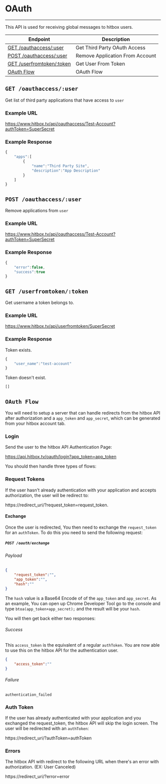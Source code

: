 # OAuth
***

This API is used for receiving  global messages to hitbox users.

| Endpoint | Description |
| ---- | --------------- |
| [GET /oauthaccess/:user](/oauth.md#get-oauthaccessuser) | Get Third Party OAuth Access |
| [POST /oauthaccess/:user](/oauth.md#post-oauthaccessuser) | Remove Application From Account |
| [GET /userfromtoken/:token](/oauth.md#get-userfromtokentoken) | Get User From Token |
| [OAuth Flow](/oauth.md#OAuth-Flow) | OAuth Flow |

## `GET /oauthaccess/:user`

Get list of third party applications that have access to `user`

### Example URL

https://www.hitbox.tv/api/oauthaccess/Test-Account?authToken=SuperSecret

### Example Response

```javascript
{
    "apps":[
        {
            "name":"Third Party Site",
            "description":"App Description"
        }
    ]
}
```

## `POST /oauthaccess/:user`

Remove applications from `user`

### Example URL

https://www.hitbox.tv/api/oauthaccess/Test-Account?authToken=SuperSecret

### Example Response

```javascript
{
    "error":false,
    "success":true
}
```

## `GET /userfromtoken/:token`

Get username a token belongs to.

### Example URL

https://www.hitbox.tv/api/userfromtoken/SuperSecret

### Example Response 

Token exists.

```javascript
{
    "user_name":"test-account"
}
```

Token doesn't exist.

```javascript
[]
```

## `OAuth Flow`

You will need to setup a server that can handle redirects from the hitbox API after authorization and a ``app_token`` and ``app_secret``, which can be generated from your hitbox account tab.

### Login

Send the user to the hitbox API Authentication Page:

https://api.hitbox.tv/oauth/login?app_token=app_token

You should then handle three types of flows:

### Request Tokens

If the user hasn't already authentication with your application and accepts authorization, the user will be redirect to:

https://redirect_uri/?request_token=request_token.

#### Exchange

Once the user is redirected, You then need to exchange the ``request_token`` for an ``authToken``. To do this you need to send the following request:

##### `POST /oauth/exchange`

###### Payload

```json
{
    "request_token":"",
    "app_token":"",
    "hash":""
}
```
The ``hash`` value is a Base64 Encode of of the ``app_token`` and ``app_secret``. As an example, You can open up Chrome Developer Tool go to the console and type ``btoa(app_token+app_secret);`` and the result will be your ``hash``.

You will then get back either two responses:

###### Success

This ``access_token`` is the equivalent of a regular ``authToken``. You are now able to use this on the hitbox API for the authentication user.

```json
{
    "access_token":""
}
```

###### Failure

```
authentication_failed
```

### Auth Token

If the user has already authenticated with your application and you exchanged the request_token, the hitbox API will skip the login screen. The user will be redirected with an ``authToken``:

https://redirect_uri/?authToken=authToken

### Errors

The hitbox API with redirect to the following URL when there's an error with authorization. (EX: User Canceled)

https://redirect_uri/?error=error


